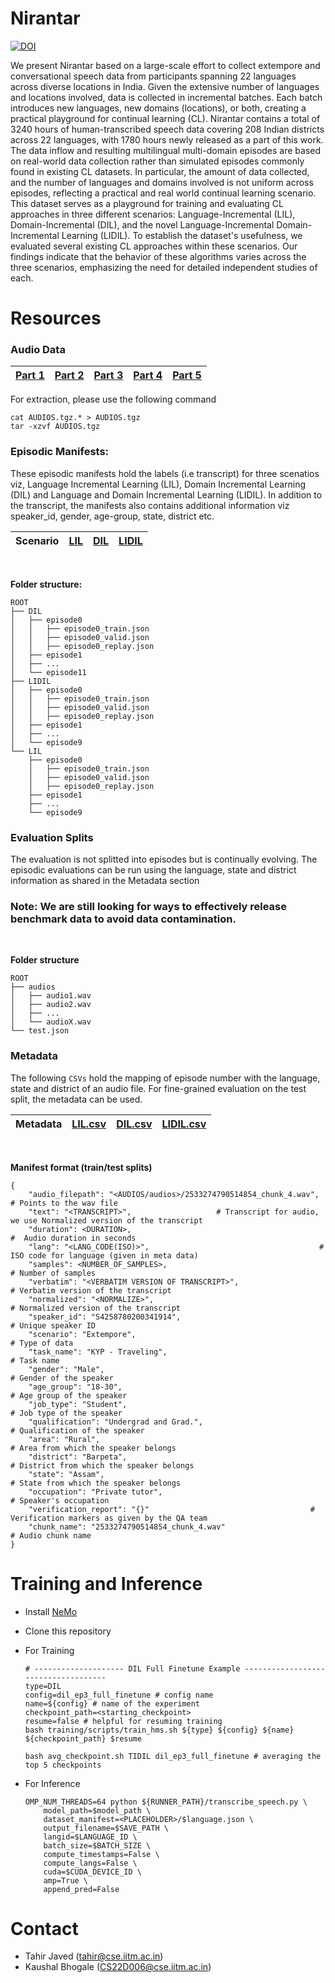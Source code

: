 # Nirantar
[![DOI](https://zenodo.org/badge/814176613.svg)](https://zenodo.org/doi/10.5281/zenodo.11635731)

We present Nirantar based on a large-scale effort to collect extempore and conversational speech data from participants spanning 22 languages across diverse locations in India. Given the extensive number of languages and locations involved, data is collected in incremental batches. Each batch introduces new languages, new domains (locations), or both, creating a practical playground for continual learning (CL). Nirantar contains a total of 3240 hours of human-transcribed speech data covering 208 Indian districts across 22 languages, with 1780 hours newly released as a part of this work. The data inflow and resulting multilingual multi-domain episodes are based on real-world data collection rather than simulated episodes commonly found in existing CL datasets. In particular, the amount of data collected, and the number of languages and domains involved is not uniform across episodes, reflecting a practical and real world continual learning scenario. This dataset serves as a playground for training and evaluating CL approaches in three different scenarios: Language-Incremental (LIL), Domain-Incremental (DIL), and the novel Language-Incremental Domain-Incremental Learning (LIDIL). To establish the dataset's usefulness, we evaluated several existing CL approaches within these scenarios. Our findings indicate that the behavior of these algorithms varies across the three scenarios, emphasizing the need for detailed independent studies of each.

# Resources 

### Audio Data


|[Part 1](https://objectstore.e2enetworks.net/nirantar/AUDIOS.tgz.aa) | [Part 2](https://objectstore.e2enetworks.net/nirantar/AUDIOS.tgz.ab) | [Part 3](https://objectstore.e2enetworks.net/nirantar/AUDIOS.tgz.ac) | [Part 4](https://objectstore.e2enetworks.net/nirantar/AUDIOS.tgz.ad) | [Part 5](https://objectstore.e2enetworks.net/nirantar/AUDIOS.tgz.ae) |
|-|-|-|-|-|

For extraction, please use the following command
    
    cat AUDIOS.tgz.* > AUDIOS.tgz
    tar -xzvf AUDIOS.tgz

### Episodic Manifests: 
These episodic manifests hold the labels (i.e transcript) for three scenatios viz, Language Incremental Learning (LIL), Domain Incremental Learning (DIL) and Language and Domain Incremental Learning (LIDIL). In addition to the transcript, the manifests also contains additional information viz speaker_id, gender, age-group, state, district etc.

| **Scenario** | [LIL](https://objectstore.e2enetworks.net/nirantar/LIL.tgz) | [DIL](https://objectstore.e2enetworks.net/nirantar/DIL.tgz) | [LIDIL](https://objectstore.e2enetworks.net/nirantar/LIDIL.tgz) |
|-|-|-|-|

<br>

**Folder structure:**

    ROOT
    ├── DIL
    │   ├── episode0
    │   │   ├── episode0_train.json
    │   │   ├── episode0_valid.json
    │   │   ├── episode0_replay.json
    │   ├── episode1
    │   ├── ...
    │   └── episode11
    ├── LIDIL
    │   ├── episode0
    │   │   ├── episode0_train.json
    │   │   ├── episode0_valid.json
    │   │   ├── episode0_replay.json
    │   ├── episode1
    │   ├── ...
    │   └── episode9
    └── LIL
        ├── episode0
        │   ├── episode0_train.json
        │   ├── episode0_valid.json
        │   ├── episode0_replay.json
        ├── episode1
        ├── ...
        └── episode9



### Evaluation Splits
The evaluation is not splitted into episodes but is continually evolving. The episodic evaluations can be run using the language, state and district information as shared in the Metadata section

### Note: We are still looking for ways to effectively release benchmark data to avoid data contamination.
<!-- |Test| [Nirantar](https://objectstore.e2enetworks.net/nirantar/nirantar_test.tgz) | 
|-|-|-->

<br>

**Folder structure**
        
    ROOT
    ├── audios
    │   ├── audio1.wav
    │   ├── audio2.wav
    │   ├── ...
    │   └── audioX.wav
    └── test.json

### Metadata
The following `CSVs` hold the mapping of episode number with the language, state and district of an audio file. For fine-grained evaluation on the test split, the metadata can be used.

| Metadata | [LIL.csv](https://objectstore.e2enetworks.net/nirantar/LIL.csv) | [DIL.csv](https://objectstore.e2enetworks.net/nirantar/DIL.csv) | [LIDIL.csv](https://objectstore.e2enetworks.net/nirantar/LIDIL.csv) |
|-|-|-|-|
 
<br>

**Manifest format (train/test splits)**

    {
        "audio_filepath": "<AUDIOS/audios>/2533274790514854_chunk_4.wav",                    # Points to the wav file
        "text": "<TRANSCRIPT>",                   # Transcript for audio, we use Normalized version of the transcript
        "duration": <DURATION>,                                                          #  Audio duration in seconds
        "lang": "<LANG_CODE(ISO)>",                                      # ISO code for language (given in meta data)
        "samples": <NUMBER_OF_SAMPLES>,                                                           # Number of samples
        "verbatim": "<VERBATIM VERSION OF TRANSCRIPT>",                          # Verbatim version of the transcript
        "normalized": "<NORMALIZE>",                                           # Normalized version of the transcript
        "speaker_id": "S4258780200341914",                                                        # Unique speaker ID
        "scenario": "Extempore",                                                                       # Type of data
        "task_name": "KYP - Traveling",                                                                   # Task name
        "gender": "Male",                                                                     # Gender of the speaker
        "age_group": "18-30",                                                              # Age group of the speaker
        "job_type": "Student",                                                              # Job type of the speaker
        "qualification": "Undergrad and Grad.",                                        # Qualification of the speaker
        "area": "Rural",                                                        # Area from which the speaker belongs
        "district": "Barpeta",                                              # District from which the speaker belongs
        "state": "Assam",                                                      # State from which the speaker belongs
        "occupation": "Private tutor",                                                         # Speaker's occupation
        "verification_report": "{}"                                    # Verification markers as given by the QA team
        "chunk_name": "2533274790514854_chunk_4.wav"                                              # Audio chunk name
    }



# Training and Inference

- Install [NeMo](https://github.com/AI4Bharat/NeMo.git)
- Clone this repository 
- For Training

    ```
    # -------------------- DIL Full Finetune Example ------------------------------------
    type=DIL
    config=dil_ep3_full_finetune # config name
    name=${config} # name of the experiment
    checkpoint_path=<starting_checkpoint>
    resume=false # helpful for resuming training
    bash training/scripts/train_hms.sh ${type} ${config} ${name} ${checkpoint_path} $resume

    bash avg_checkpoint.sh TIDIL dil_ep3_full_finetune # averaging the top 5 checkpoints
    ```

- For Inference

    ```
    OMP_NUM_THREADS=64 python ${RUNNER_PATH}/transcribe_speech.py \
        model_path=$model_path \
        dataset_manifest=<PLACEHOLDER>/$language.json \
        output_filename=$SAVE_PATH \
        langid=$LANGUAGE_ID \
        batch_size=$BATCH_SIZE \
        compute_timestamps=False \
        compute_langs=False \
        cuda=$CUDA_DEVICE_ID \
        amp=True \
        append_pred=False 
    ```

# Contact
- Tahir Javed (tahir@cse.iitm.ac.in)
- Kaushal Bhogale (CS22D006@cse.iitm.ac.in)
    



